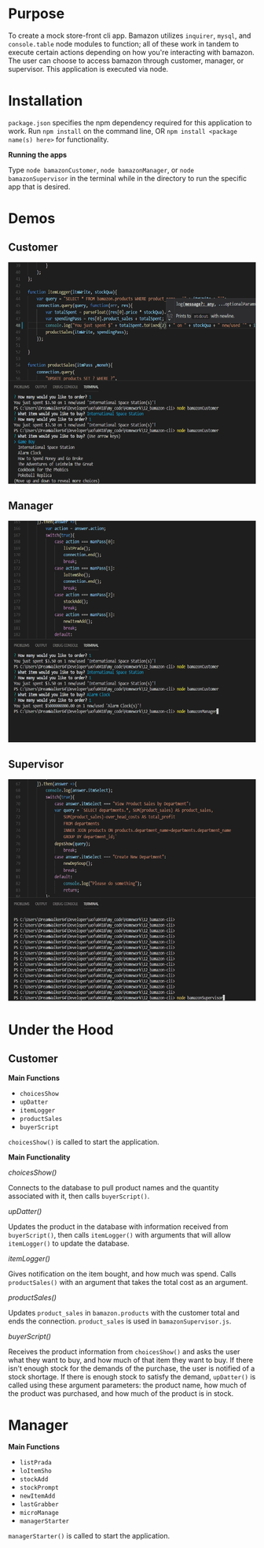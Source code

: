 # Purpose

To create a mock store-front cli app. Bamazon utilizes `inquirer`, `mysql`, and `console.table` node modules to function; all of these work in tandem to execute certain actions depending on how you're interacting with bamazon. The user can choose to access bamazon through customer, manager, or supervisor. This application is executed via node.

# Installation

`package.json` specifies the npm dependency required for this application to work. Run `npm install` on the command line, OR `npm install <package name(s) here>` for functionality.

**Running the apps**

Type `node bamazonCustomer`, `node bamazonManager`, or `node bamazonSupervisor` in the terminal while in the directory to run the specific app that is desired.

# Demos 

## Customer

<img src="images/b-customer.gif" style="height: 450px; width: 700px;" alt="customer">

## Manager

<img src="images/b-manager.gif" style="height: 450px; width: 700px;" alt="manager">

## Supervisor

<img src="images/b-supervisor.gif" style="height: 450px; width: 700px;" alt="supervisor">

# Under the Hood

## Customer

**Main Functions**

* `choicesShow`
* `upDatter`
* `itemLogger`
* `productSales`
* `buyerScript`

`choicesShow()` is called to start the application.

**Main Functionality**

*choicesShow()*

Connects to the database to pull product names and the quantity associated with it, then calls `buyerScript()`.

*upDatter()*

Updates the product in the database with information received from `buyerScript()`, then calls `itemLogger()` with arguments that will allow `itemLogger()` to update the database.

*itemLogger()*

Gives notification on the item bought, and how much was spend. Calls `productSales()` with an argument that takes the total cost as an argument.

*productSales()*

Updates `product_sales` in `bamazon.products` with the customer total and ends the connection. `product_sales` is used in `bamazonSupervisor.js`.

*buyerScript()*

Receives the product information from `choicesShow()` and asks the user what they want to buy, and how much of that item they want to buy. If there isn't enough stock for the demands of the purchase, the user is notified of a stock shortage. If there is enough stock to satisfy the demand, `upDatter()` is called using these argument parameters: the product name, how much of the product was purchased, and how much of the product is in stock.

# Manager

**Main Functions**

* `listPrada`
* `loItemSho`
* `stockAdd`
* `stockPrompt`
* `newItemAdd`
* `lastGrabber`
* `microManage`
* `managerStarter`

`managerStarter()` is called to start the application.